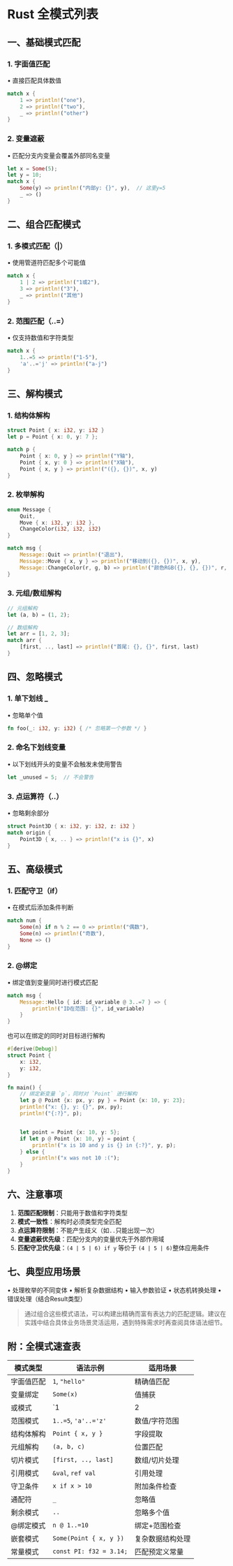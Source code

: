 # Rust 全模式列表

## 一、基础模式匹配
### 1. 字面值匹配
• 直接匹配具体数值
```rust
match x {
    1 => println!("one"),
    2 => println!("two"),
    _ => println!("other")
}
```

### 2. 变量遮蔽
• 匹配分支内变量会覆盖外部同名变量
```rust
let x = Some(5);
let y = 10;
match x {
    Some(y) => println!("内部y: {}", y),  // 这里y=5
    _ => ()
}
```

## 二、组合匹配模式
### 1. 多模式匹配（|）
• 使用管道符匹配多个可能值
```rust
match x {
    1 | 2 => println!("1或2"),
    3 => println!("3"),
    _ => println!("其他")
}
```

### 2. 范围匹配（..=）
• 仅支持数值和字符类型
```rust
match x {
    1..=5 => println!("1-5"),
    'a'..='j' => println!("a-j")
}
```

## 三、解构模式
### 1. 结构体解构
```rust
struct Point { x: i32, y: i32 }
let p = Point { x: 0, y: 7 };

match p {
    Point { x: 0, y } => println!("Y轴"),
    Point { x, y: 0 } => println!("X轴"),
    Point { x, y } => println!("({}, {})", x, y)
}
```

### 2. 枚举解构
```rust
enum Message {
    Quit,
    Move { x: i32, y: i32 },
    ChangeColor(i32, i32, i32)
}

match msg {
    Message::Quit => println!("退出"),
    Message::Move { x, y } => println!("移动到({}, {})", x, y),
    Message::ChangeColor(r, g, b) => println!("颜色RGB({}, {}, {})", r, g, b)
}
```

### 3. 元组/数组解构
```rust
// 元组解构
let (a, b) = (1, 2);

// 数组解构
let arr = [1, 2, 3];
match arr {
    [first, .., last] => println!("首尾: {}, {}", first, last)
}
```

## 四、忽略模式
### 1. 单下划线 _
• 忽略单个值
```rust
fn foo(_: i32, y: i32) { /* 忽略第一个参数 */ }
```

### 2. 命名下划线变量
• 以下划线开头的变量不会触发未使用警告
```rust
let _unused = 5;  // 不会警告
```

### 3. 点运算符（..）
• 忽略剩余部分
```rust
struct Point3D { x: i32, y: i32, z: i32 }
match origin {
    Point3D { x, .. } => println!("x is {}", x)
}
```

## 五、高级模式
### 1. 匹配守卫（if）
• 在模式后添加条件判断
```rust
match num {
    Some(n) if n % 2 == 0 => println!("偶数"),
    Some(n) => println!("奇数"),
    None => ()
}
```

### 2. @绑定
• 绑定值到变量同时进行模式匹配
```rust
match msg {
    Message::Hello { id: id_variable @ 3..=7 } => {
        println!("ID在范围: {}", id_variable)
    }
}
```
也可以在绑定的同时对目标进行解构
```rust
#[derive(Debug)]
struct Point {
    x: i32,
    y: i32,
}

fn main() {
    // 绑定新变量 `p`，同时对 `Point` 进行解构
    let p @ Point {x: px, y: py } = Point {x: 10, y: 23};
    println!("x: {}, y: {}", px, py);
    println!("{:?}", p);


    let point = Point {x: 10, y: 5};
    if let p @ Point {x: 10, y} = point {
        println!("x is 10 and y is {} in {:?}", y, p);
    } else {
        println!("x was not 10 :(");
    }
}
```

## 六、注意事项
1. **范围匹配限制**：只能用于数值和字符类型
2. **模式一致性**：解构时必须类型完全匹配
3. **点运算符限制**：不能产生歧义（如`..`只能出现一次）
4. **变量遮蔽优先级**：匹配分支内的变量优先于外部作用域
5. **匹配守卫优先级**：`(4 | 5 | 6) if y` 等价于 `(4 | 5 | 6)`整体应用条件

## 七、典型应用场景
• 处理枚举的不同变体
• 解析复杂数据结构
• 输入参数验证
• 状态机转换处理
• 错误处理（结合Result类型）

> 通过组合这些模式语法，可以构建出精确而富有表达力的匹配逻辑。建议在实践中结合具体业务场景灵活运用，遇到特殊需求时再查阅具体语法细节。



## 附：全模式速查表
| 模式类型            | 语法示例                     | 适用场景                     |
|---------------------|-----------------------------|-----------------------------|
| 字面值匹配          | `1`, `"hello"`             | 精确值匹配                  |
| 变量绑定            | `Some(x)`                  | 值捕获                      |
| 或模式              | `1 | 2 | 3`              | 多值匹配                    |
| 范围模式            | `1..=5`, `'a'..='z'`      | 数值/字符范围               |
| 结构体解构          | `Point { x, y }`           | 字段提取                    |
| 元组解构            | `(a, b, c)`                | 位置匹配                    |
| 切片模式            | `[first, .., last]`        | 数组/切片处理               |
| 引用模式            | `&val`, `ref val`          | 引用处理                    |
| 守卫条件            | `x if x > 10`              | 附加条件检查                |
| 通配符              | `_`                        | 忽略值                      |
| 剩余模式            | `..`                       | 忽略多个值                  |
| @绑定模式           | `n @ 1..=10`               | 绑定+范围检查               |
| 嵌套模式            | `Some(Point { x, y })`     | 复杂数据结构处理            |
| 常量模式            | `const PI: f32 = 3.14;`    | 匹配预定义常量              |
